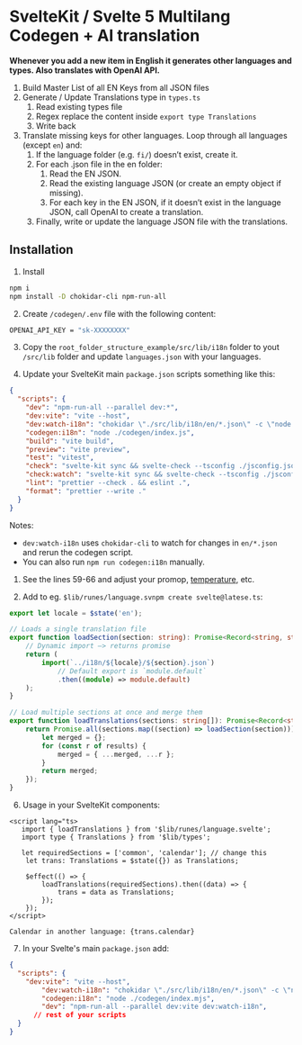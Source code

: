 # SvelteKit / Svelte 5 Multilang Codegen + AI translation

**Whenever you add a new item in English it generates other languages and types. Also translates with OpenAI API.**

1. Build Master List of all EN Keys from all JSON files
2. Generate / Update Translations type in `types.ts`
   1. Read existing types file
   2. Regex replace the content inside `export type Translations`
   3. Write back
3. Translate missing keys for other languages. Loop through all languages (except `en`) and:
   1. If the language folder (e.g. `fi/`) doesn’t exist, create it.
   2. For each .json file in the en folder:
      1. Read the EN JSON.
      2. Read the existing language JSON (or create an empty object if missing).
      3. For each key in the EN JSON, if it doesn’t exist in the language JSON, call OpenAI to create a translation.
   3. Finally, write or update the language JSON file with the translations.

## Installation

1. Install
   
```bash
npm i
npm install -D chokidar-cli npm-run-all
```

2. Create `/codegen/.env` file with the following content:

```bash
OPENAI_API_KEY = "sk-XXXXXXXX"
```

3. Copy the `root_folder_structure_example/src/lib/i18n` folder to yout `/src/lib` folder and update `languages.json` with your languages.

4. Update your SvelteKit main `package.json` scripts something like this:

```json
{
  "scripts": {
    "dev": "npm-run-all --parallel dev:*",
    "dev:vite": "vite --host",
    "dev:watch-i18n": "chokidar \"./src/lib/i18n/en/*.json\" -c \"node ./codegen/index.js\"",
    "codegen:i18n": "node ./codegen/index.js",
    "build": "vite build",
    "preview": "vite preview",
    "test": "vitest",
    "check": "svelte-kit sync && svelte-check --tsconfig ./jsconfig.json",
    "check:watch": "svelte-kit sync && svelte-check --tsconfig ./jsconfig.json --watch",
    "lint": "prettier --check . && eslint .",
    "format": "prettier --write ."
  }
}
```

Notes:
* `dev:watch-i18n` uses `chokidar-cli` to watch for changes in `en/*.json` and rerun the codegen script.
* You can also run `npm run codegen:i18n` manually.

1. See the lines 59-66 and adjust your promop, [temperature](https://platform.openai.com/docs/api-reference/audio/createTranscription#audio-createtranscription-temperature), etc.

5. Add to eg. `$lib/runes/language.svnpm create svelte@latese.ts`:

```ts
export let locale = $state('en');

// Loads a single translation file
export function loadSection(section: string): Promise<Record<string, string>> {
	// Dynamic import –> returns promise
	return (
		import(`../i18n/${locale}/${section}.json`)
			// Default export is `module.default`
			.then((module) => module.default)
	);
}

// Load multiple sections at once and merge them
export function loadTranslations(sections: string[]): Promise<Record<string, string>> {
	return Promise.all(sections.map((section) => loadSection(section))).then((results) => {
		let merged = {};
		for (const r of results) {
			merged = { ...merged, ...r };
		}
		return merged;
	});
}
```

6. Usage in your SvelteKit components:

```svelte
<script lang="ts>
   import { loadTranslations } from '$lib/runes/language.svelte';
   import type { Translations } from '$lib/types';

   let requiredSections = ['common', 'calendar']; // change this
	let trans: Translations = $state({}) as Translations;

	$effect(() => {
		loadTranslations(requiredSections).then((data) => {
			trans = data as Translations;
		});
	});
</script>

Calendar in another language: {trans.calendar}
```

7. In your Svelte's main `package.json` add:

```json
{
  "scripts": {
    "dev:vite": "vite --host",
		"dev:watch-i18n": "chokidar \"./src/lib/i18n/en/*.json\" -c \"npm run codegen:i18n\"",
		"codegen:i18n": "node ./codegen/index.mjs",
		"dev": "npm-run-all --parallel dev:vite dev:watch-i18n",
      // rest of your scripts
  }
}
```